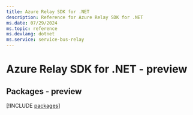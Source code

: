 ```yaml
---
title: Azure Relay SDK for .NET
description: Reference for Azure Relay SDK for .NET
ms.date: 07/29/2024
ms.topic: reference
ms.devlang: dotnet
ms.service: service-bus-relay
---
```

# Azure Relay SDK for .NET - preview
## Packages - preview
[!INCLUDE [packages](relay-index.md)]